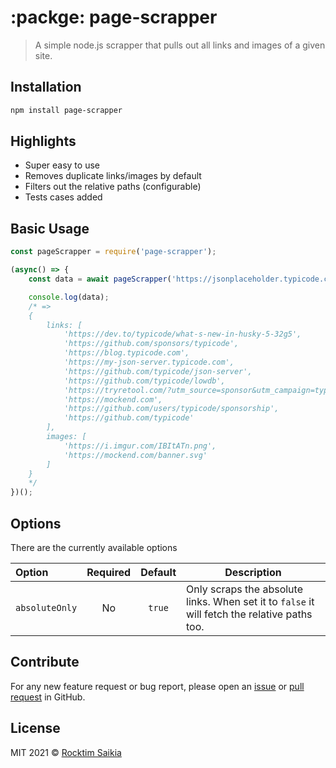 # :packge: page-scrapper
> A simple node.js scrapper that pulls out all links and images of a given site.

## Installation
```sh
npm install page-scrapper
```

## Highlights
- Super easy to use
- Removes duplicate links/images by default
- Filters out the relative paths (configurable)
- Tests cases added

## Basic Usage 
```js
const pageScrapper = require('page-scrapper');

(async() => {
    const data = await pageScrapper('https://jsonplaceholder.typicode.com/');

    console.log(data);
    /* =>
    {
        links: [
            'https://dev.to/typicode/what-s-new-in-husky-5-32g5',
            'https://github.com/sponsors/typicode',
            'https://blog.typicode.com',
            'https://my-json-server.typicode.com',
            'https://github.com/typicode/json-server',
            'https://github.com/typicode/lowdb',
            'https://tryretool.com/?utm_source=sponsor&utm_campaign=typicode',
            'https://mockend.com',
            'https://github.com/users/typicode/sponsorship',
            'https://github.com/typicode'
        ],
        images: [
            'https://i.imgur.com/IBItATn.png',
            'https://mockend.com/banner.svg'
        ]
    }
    */
})();
```

## Options
There are the currently available options

| Option         |  Required    | Default       | Description |
| :------------- | :----------: | :-----------: | -----------|
| `absoluteOnly` | No   		| `true`        | Only scraps the absolute links. When set it to `false` it will fetch the relative paths too.|

## Contribute
For any new feature request or bug report, please open an [issue] or [pull request] in GitHub.

## License
MIT 2021 &copy; [Rocktim Saikia](https://rocktimsaikia.now.sh)

[issue]: https://github.com/rocktimsaikia/page-scrapper/issues
[pull request]: https://github.com/rocktimsaikia/page-scrapper/pulls